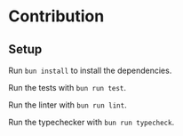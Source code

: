 # Contribution

## Setup

Run `bun install` to install the dependencies.

Run the tests with `bun run test`.

Run the linter with `bun run lint`.

Run the typechecker with `bun run typecheck`.
